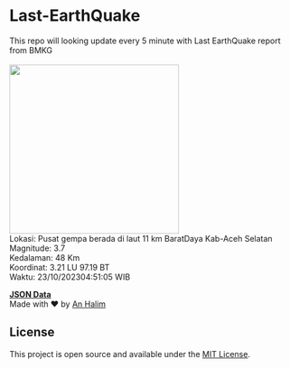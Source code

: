 # Last-EarthQuake
This repo will looking update every 5 minute with Last EarthQuake report from BMKG
<br>
<br>
<img src="https://static.bmkg.go.id/20231023045105.mmi.jpg" width="300"/>
<br>
Lokasi: Pusat gempa berada di laut 11 km BaratDaya Kab-Aceh Selatan <br>
Magnitude: 3.7 <br>
Kedalaman: 48 Km <br>
Koordinat: 3.21 LU 97.19 BT <br>
Waktu: 23/10/202304:51:05 WIB <br>

<a href="./data/data.json">**JSON Data**</a>
<br>
Made with ❤️ by <a href="https://github.com/an-halim">An Halim</a>
## License

This project is open source and available under the [MIT License](LICENSE).
